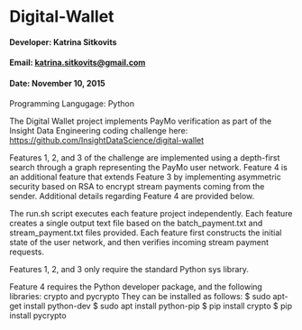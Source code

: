 # Digital-Wallet

#### Developer: Katrina Sitkovits
#### Email: katrina.sitkovits@gmail.com
#### Date: November 10, 2015
Programming Langugage: Python

The Digital Wallet project implements PayMo verification as part of the Insight Data Engineering coding challenge here:
https://github.com/InsightDataScience/digital-wallet

Features 1, 2, and 3 of the challenge are implemented using a depth-first search through a graph representing the PayMo user network. Feature 4 is an additional feature that extends Feature 3 by implementing asymmetric security based on RSA to encrypt stream payments coming from the sender. Additional details regarding Feature 4 are provided below.

The run.sh script executes each feature project independently. Each feature creates a single output text file based on the batch_payment.txt and stream_payment.txt files provided. Each feature first constructs the initial state of the user network, and then verifies incoming stream payment requests.

Features 1, 2, and 3 only require the standard Python sys library.

Feature 4 requires the Python developer package, and the following libraries: crypto and pycrypto
They can be installed as follows:
$ sudo apt-get install python-dev
$ sudo apt install python-pip
$ pip install crypto
$ pip install pycrypto
